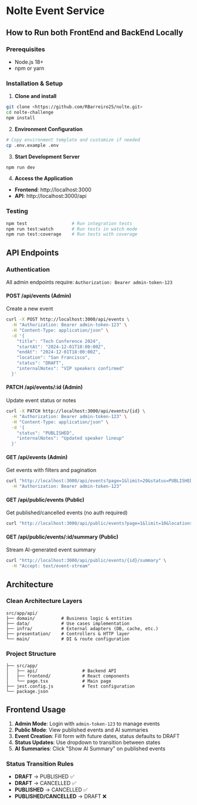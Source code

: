 # Nolte Event Service

## How to Run both FrontEnd and BackEnd Locally

### Prerequisites
- Node.js 18+ 
- npm or yarn

### Installation & Setup

1. **Clone and install**
```bash
git clone <https://github.com/RBarreiro25/nolte.git>
cd nolte-challenge
npm install
```

2. **Environment Configuration**
```bash
# Copy environment template and customize if needed
cp .env.example .env
```

3. **Start Development Server**
```bash
npm run dev
```

4. **Access the Application**
- **Frontend**: http://localhost:3000
- **API**: http://localhost:3000/api

### Testing
```bash
npm test                 # Run integration tests
npm run test:watch       # Run tests in watch mode
npm run test:coverage    # Run tests with coverage
```

## API Endpoints

### Authentication
All admin endpoints require: `Authorization: Bearer admin-token-123`

#### **POST /api/events** (Admin)
Create a new event
```bash
curl -X POST http://localhost:3000/api/events \
  -H "Authorization: Bearer admin-token-123" \
  -H "Content-Type: application/json" \
  -d '{
    "title": "Tech Conference 2024",
    "startAt": "2024-12-01T10:00:00Z",
    "endAt": "2024-12-01T18:00:00Z",
    "location": "San Francisco",
    "status": "DRAFT",
    "internalNotes": "VIP speakers confirmed"
  }'
```

#### **PATCH /api/events/:id** (Admin)
Update event status or notes
```bash
curl -X PATCH http://localhost:3000/api/events/{id} \
  -H "Authorization: Bearer admin-token-123" \
  -H "Content-Type: application/json" \
  -d '{
    "status": "PUBLISHED",
    "internalNotes": "Updated speaker lineup"
  }'
```

#### **GET /api/events** (Admin)
Get events with filters and pagination
```bash
curl "http://localhost:3000/api/events?page=1&limit=20&status=PUBLISHED&locations=San Francisco&dateFrom=2024-01-01&dateTo=2024-12-31" \
  -H "Authorization: Bearer admin-token-123"
```

#### **GET /api/public/events** (Public)
Get published/cancelled events (no auth required)
```bash
curl "http://localhost:3000/api/public/events?page=1&limit=10&locations=San Francisco&dateFrom=2024-01-01&dateTo=2024-12-31"
```

#### **GET /api/public/events/:id/summary** (Public)
Stream AI-generated event summary
```bash
curl "http://localhost:3000/api/public/events/{id}/summary" \
  -H "Accept: text/event-stream"
```

## Architecture

### Clean Architecture Layers
```
src/app/api/
├── domain/          # Business logic & entities
├── data/            # Use cases implementation  
├── infra/           # External adapters (DB, cache, etc.)
├── presentation/    # Controllers & HTTP layer
└── main/            # DI & route configuration
```

### Project Structure
```
├── src/app/
│   ├── api/                 # Backend API
│   ├── frontend/            # React components
│   └── page.tsx             # Main page
├── jest.config.js           # Test configuration
└── package.json
```

## Frontend Usage

1. **Admin Mode**: Login with `admin-token-123` to manage events
2. **Public Mode**: View published events and AI summaries  
3. **Event Creation**: Fill form with future dates, status defaults to DRAFT
4. **Status Updates**: Use dropdown to transition between states
5. **AI Summaries**: Click "Show AI Summary" on published events

### Status Transition Rules
- **DRAFT** → PUBLISHED ✅
- **DRAFT** → CANCELLED ✅  
- **PUBLISHED** → CANCELLED ✅
- **PUBLISHED/CANCELLED** → DRAFT ❌
